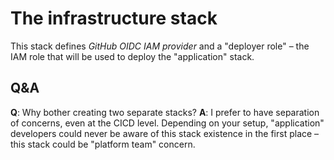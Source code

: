 # The infrastructure stack

This stack defines _GitHub OIDC IAM provider_ and a "deployer role" – the IAM role that will be used to deploy the "application" stack.

## Q&A

**Q**: Why bother creating two separate stacks?
**A**: I prefer to have separation of concerns, even at the CICD level. Depending on your setup, "application" developers could never be aware of this stack existence in the first place – this stack could be "platform team" concern.
